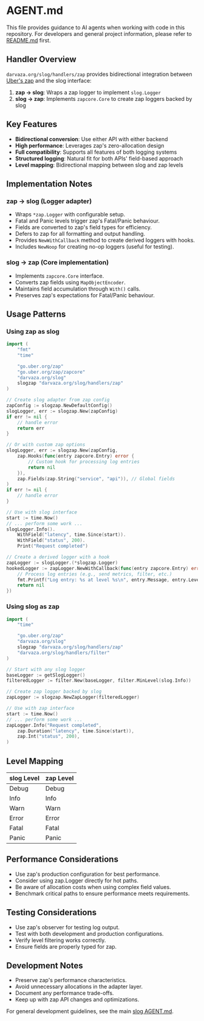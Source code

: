 # AGENT.md

This file provides guidance to AI agents when working with code in this
repository. For developers and general project information, please refer to
[README.md](README.md) first.

## Handler Overview

`darvaza.org/slog/handlers/zap` provides bidirectional integration between
[Uber's zap](https://github.com/uber-go/zap) and the slog interface:

1. **zap → slog**: Wraps a zap logger to implement `slog.Logger`
2. **slog → zap**: Implements `zapcore.Core` to create zap loggers backed by
   slog

## Key Features

- **Bidirectional conversion**: Use either API with either backend
- **High performance**: Leverages zap's zero-allocation design
- **Full compatibility**: Supports all features of both logging systems
- **Structured logging**: Natural fit for both APIs' field-based approach
- **Level mapping**: Bidirectional mapping between slog and zap levels

## Implementation Notes

### zap → slog (Logger adapter)

- Wraps `*zap.Logger` with configurable setup.
- Fatal and Panic levels trigger zap's Fatal/Panic behaviour.
- Fields are converted to zap's field types for efficiency.
- Defers to zap for all formatting and output handling.
- Provides `NewWithCallback` method to create derived loggers with hooks.
- Includes `NewNoop` for creating no-op loggers (useful for testing).

### slog → zap (Core implementation)

- Implements `zapcore.Core` interface.
- Converts zap fields using `MapObjectEncoder`.
- Maintains field accumulation through `With()` calls.
- Preserves zap's expectations for Fatal/Panic behaviour.

## Usage Patterns

### Using zap as slog

```go
import (
    "fmt"
    "time"

    "go.uber.org/zap"
    "go.uber.org/zap/zapcore"
    "darvaza.org/slog"
    slogzap "darvaza.org/slog/handlers/zap"
)

// Create slog adapter from zap config
zapConfig := slogzap.NewDefaultConfig()
slogLogger, err := slogzap.New(zapConfig)
if err != nil {
    // handle error
    return err
}

// Or with custom zap options
slogLogger, err := slogzap.New(zapConfig,
    zap.Hooks(func(entry zapcore.Entry) error {
        // Custom hook for processing log entries
        return nil
    }),
    zap.Fields(zap.String("service", "api")), // Global fields
)
if err != nil {
    // handle error
}

// Use with slog interface
start := time.Now()
// ... perform some work ...
slogLogger.Info().
    WithField("latency", time.Since(start)).
    WithField("status", 200).
    Print("Request completed")

// Create a derived logger with a hook
zapLogger := slogLogger.(*slogzap.Logger)
hookedLogger := zapLogger.NewWithCallback(func(entry zapcore.Entry) error {
    // Process log entries (e.g., send metrics, filter, etc.)
    fmt.Printf("Log entry: %s at level %s\n", entry.Message, entry.Level)
    return nil
})
```

### Using slog as zap

```go
import (
    "time"

    "go.uber.org/zap"
    "darvaza.org/slog"
    slogzap "darvaza.org/slog/handlers/zap"
    "darvaza.org/slog/handlers/filter"
)

// Start with any slog logger
baseLogger := getSlogLogger()
filteredLogger := filter.New(baseLogger, filter.MinLevel(slog.Info))

// Create zap logger backed by slog
zapLogger := slogzap.NewZapLogger(filteredLogger)

// Use with zap interface
start := time.Now()
// ... perform some work ...
zapLogger.Info("Request completed",
    zap.Duration("latency", time.Since(start)),
    zap.Int("status", 200),
)
```

## Level Mapping

| slog Level | zap Level |
|------------|-----------|
| Debug      | Debug     |
| Info       | Info      |
| Warn       | Warn      |
| Error      | Error     |
| Fatal      | Fatal     |
| Panic      | Panic     |

## Performance Considerations

- Use zap's production configuration for best performance.
- Consider using zap.Logger directly for hot paths.
- Be aware of allocation costs when using complex field values.
- Benchmark critical paths to ensure performance meets requirements.

## Testing Considerations

- Use zap's observer for testing log output.
- Test with both development and production configurations.
- Verify level filtering works correctly.
- Ensure fields are properly typed for zap.

## Development Notes

- Preserve zap's performance characteristics.
- Avoid unnecessary allocations in the adapter layer.
- Document any performance trade-offs.
- Keep up with zap API changes and optimizations.

For general development guidelines, see the main
[slog AGENT.md](../../AGENT.md).
